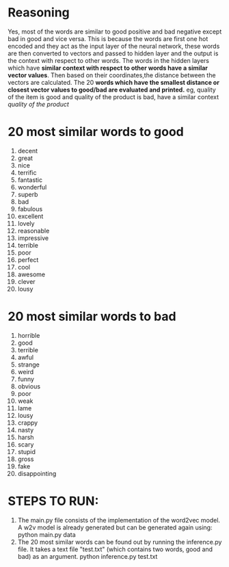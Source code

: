 # Reasoning

Yes, most of the words are similar to good positive and bad negative except bad in good and vice versa. This is because
the words are first one hot encoded and they act as the input layer of the neural network, these words are then converted to 
vectors and passed to hidden layer and the output is the context with respect to other words. The words in
the hidden layers which have **similar context with respect to other words have a similar vector values**. Then
based on their coordinates,the distance between the vectors are calculated. The 20 **words which have the smallest
distance or closest vector values to good/bad are evaluated and printed.** eg, quality of the item is good and
quality of the product is bad, have a similar context  *quality of the product*

# 20 most similar words to good 
1. decent
2. great
3. nice
4. terrific
5. fantastic
6. wonderful
7. superb
8. bad
9. fabulous
10. excellent
11. lovely
12. reasonable
13. impressive
14. terrible
15. poor
16. perfect
17. cool
18. awesome
19. clever
20. lousy

# 20 most similar words to bad
1. horrible
2. good
3. terrible
4. awful
5. strange
6. weird
7. funny
8. obvious
9. poor
10. weak
11. lame
12. lousy
13. crappy
14. nasty
15. harsh
16. scary
17. stupid
18. gross
19. fake
20. disappointing

# STEPS TO RUN:

1. The main.py file consists of the implementation of the word2vec model. A w2v model is already generated
   but can be generated again using: 
	python main.py data
2. The 20 most similar words can be found out by running the inference.py file. It takes a text file "test.txt" 
   (which contains two words, good and bad) as an argument.
    python inference.py test.txt 
   
